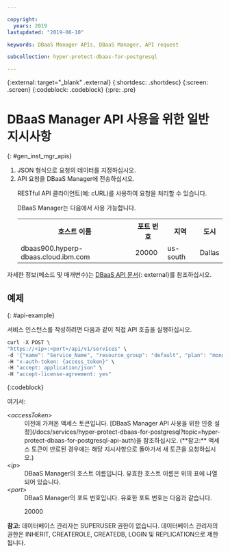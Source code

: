 ```yaml
---

copyright:
  years: 2019
lastupdated: "2019-06-10"

keywords: DBaaS Manager APIs, DBaaS Manager, API request

subcollection: hyper-protect-dbaas-for-postgresql

---
```


{:external: target="_blank" .external}
{:shortdesc: .shortdesc}
{:screen: .screen}
{:codeblock: .codeblock}
{:pre: .pre}


# DBaaS Manager API 사용을 위한 일반 지시사항
{: #gen_inst_mgr_apis}
<ol>
<li>JSON 형식으로 요청의 데이터를 지정하십시오.
</li>
<li>API 요청을 DBaaS Manager에 전송하십시오.
<p>RESTful API 클라이언트(예: cURL)를 사용하여 요청을 처리할 수 있습니다.
</p>
<p>DBaaS Manager는 다음에서 사용 가능합니다.
<table>
  <tr>
    <th> 호스트 이름 </th>
    <th> 포트 번호 </th>
    <th> 지역 </th>
    <th> 도시 </th>
  </tr>
  <tr>
    <td> dbaas900.hyperp-dbaas.cloud.ibm.com </td>
    <td> 20000 </td>
    <td> us-south </td>
    <td> Dallas </td>
  </tr>
</table>
</p>	 
</li>
</ol>

자세한 정보(메소드 및 매개변수)는 [DBaaS API 문서](https://{DomainName}/apidocs/hyperp-dbaas){: external}를 참조하십시오.

## 예제
{: #api-example}

서비스 인스턴스를 작성하려면 다음과 같이 직접 API 호출을 실행하십시오.

```javascript
curl -X POST \
"https://<ip>:<port>/api/v1/services" \
-d '{"name": "Service_Name", "resource_group": "default", "plan": "mongodb-free", "admin_name": "admin", "password": "passw0rd_for_adm"}'
-H "x-auth-token: {access_token}" \
-H "accept: application/json" \
-H "accept-license-agreement: yes"
```
{:codeblock}

여기서:
<dl>
<dt> &lt;<em>accessToken</em>&gt; </dt>
<dd>이전에 가져온 액세스 토큰입니다. [DBaaS Manager API 사용을 위한 인증 설정](/docs/services/hyper-protect-dbaas-for-postgresql?topic=hyper-protect-dbaas-for-postgresql-api-auth)을 참조하십시오. (**참고:** 액세스 토큰이 만료된 경우에는 해당 지시사항으로 돌아가서 새 토큰을 요청하십시오.) </dd>
<dt> &lt;<em>ip</em>&gt; </dt>
<dd>DBaaS Manager의 호스트 이름입니다. 유효한 호스트 이름은 위의 표에 나열되어 있습니다.
</dd>
<dt> &lt;<em>port</em>&gt; </dt>
<dd>DBaaS Manager의 포트 번호입니다. 유효한 포트 번호는 다음과 같습니다.
<p>20000</p>
</dd>
</dl>

**참고:** 데이터베이스 관리자는 SUPERUSER 권한이 없습니다.
데이터베이스 관리자의 권한은 INHERIT, CREATEROLE, CREATEDB, LOGIN 및 REPLICATION으로 제한됩니다.
